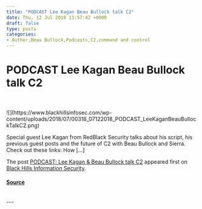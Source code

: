 ```yaml
---
title: "PODCAST Lee Kagan Beau Bullock talk C2"
date: Thu, 12 Jul 2018 13:57:42 +0000
draft: false
type: posts
categories: 
- Author,Beau Bullock,Podcasts,C2,command and control
---
```

# PODCAST Lee Kagan Beau Bullock talk C2

<br/>

<br/>
![](https://www.blackhillsinfosec.com/wp-content/uploads/2018/07/00318_07122018_PODCAST_LeeKaganBeauBullockTalkC2.png)

Special guest Lee Kagan from RedBlack Security talks about his script, his previous guest posts and the future of C2 with Beau Bullock and Sierra. Check out these links: How \[…\]

The post [PODCAST: Lee Kagan & Beau Bullock talk C2](https://www.blackhillsinfosec.com/podcast-lee-kagan-beau-bullock-talk-c2/) appeared first on [Black Hills Information Security](https://www.blackhillsinfosec.com).

#### [Source](https://www.blackhillsinfosec.com/podcast-lee-kagan-beau-bullock-talk-c2/)

<br/>
---
